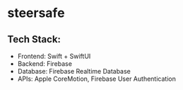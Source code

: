 # steersafe


## Tech Stack:
- Frontend: Swift + SwiftUI
- Backend: Firebase
- Database: Firebase Realtime Database
- APIs: Apple CoreMotion, Firebase User Authentication
